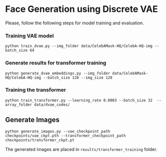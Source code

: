 # Face Generation using Discrete VAE

Please, follow the following steps for model training and evaluation.

### Training VAE model

```shell
python train_dvae.py --img_folder data/CelebAMask-HQ/CelebA-HQ-img --batch_size 64
```

### Generate results for transformer training
```shell
python generate_dvae_embeddings.py --img_folder data/CelebAMask-HQ/CelebA-HQ-img --batch_size 128 --img_size 128
```

### Training the transformer
```shell
python train_transformer.py --learning_rate 0.0003 --batch_size 32  --array_folder data/dvae_codes/
```

## Generate Images
```shell
python generate_images.py --vae_checkpoint_path checkpoints/vae_ckpt.pth --transformer_checkpoint_path checkpoints/transformer_ckpt.pt
```
The generated images are placed in `results/transformer_training` folder.
